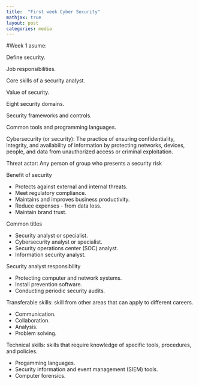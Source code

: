 ```yaml
---
title:  "First week Cyber Security"
mathjax: true
layout: post
categories: media
---
```


#Week 1 asume:

Define security.

Job responsibilities.

Core skills of a security analyst.

Value of security.

Eight security domains.

Security frameworks and controls.

Common tools and programming languages.

Cybersecurity (or security): The practice of ensuring confidentiality, integrity, and availability of information by protecting networks, devices, people, and data from unauthorized access or criminal exploitation.

Threat actor: Any person of group who presents a security risk

Benefit of security
+ Protects against external and internal threats.
+ Meet regulatory compliance.
+ Maintains and improves business productivity.
+ Reduce expenses - from data loss.
+ Maintain brand trust.

Common titles
+ Security analyst or specialist.
+ Cybersecurity analyst or specialist.
+ Security operations center (SOC) analyst.
+ Information security analyst.

Security analyst responsibility
+ Protecting computer and network systems.
+ Install prevention software.
+ Conducting periodic security audits.

Transferable skills: skill from other areas that can apply to different careers.
+ Communication.
+ Collaboration.
+ Analysis.
+ Problem solving.

Technical skills: skills that require knowledge of specific tools, procedures, and policies.
+ Progamming languages.
+ Security information and event management (SIEM) tools.
+ Computer forensics.
